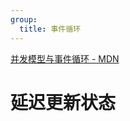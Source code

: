 ```yaml
---
group:
  title: 事件循环
---
```


[并发模型与事件循环 - MDN](https://developer.mozilla.org/zh-CN/docs/Web/JavaScript/EventLoop)

# 延迟更新状态

<code src="./index.tsx" />
